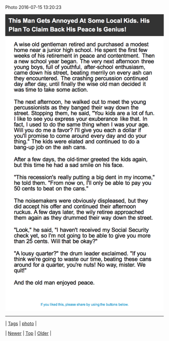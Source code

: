 <!--
title: Photo 2016-07-15 13
date: 2020-06-28T15:27:00.121Z
tags: photo
-->


Photo 2016-07-15 13:20:23

![](147445197709-0.png)

<!--BOTTOM-POST-NAVIGATION-->
---

| [Tags](tags.md) | [photo](tag-photo.md) |

| [Newer](147414034987.md) | [Top](index.md) | [Older](147497120059.md) |